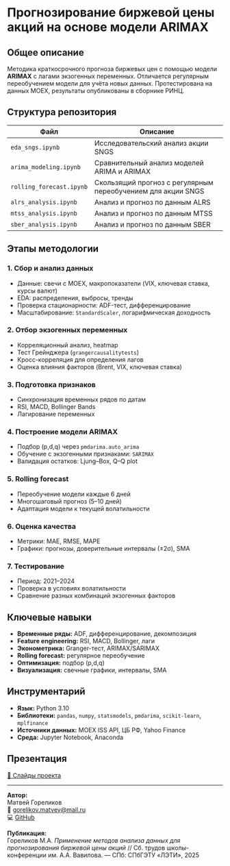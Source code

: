 # Прогнозирование биржевой цены акций на основе модели ARIMAX

## Общее описание
Методика краткосрочного прогноза биржевых цен с помощью модели **ARIMAX** с лагами экзогенных переменных. 
Отличается регулярным переобучением модели для учёта новых данных. Протестирована на данных MOEX, результаты опубликованы в сборнике РИНЦ.

## Структура репозитория

| Файл                    | Описание                                                    |
|------------------------|-------------------------------------------------------------|
| `eda_sngs.ipynb`       | Исследовательский анализ акции SNGS                         |
| `arima_modeling.ipynb` | Сравнительный анализ моделей ARIMA и ARIMAX                         |
| `rolling_forecast.ipynb` | Скользящий прогноз с регулярным переобучением для акции SNGS              |
| `alrs_analysis.ipynb`  | Анализ и прогноз по данным ALRS                          |
| `mtss_analysis.ipynb`  | Анализ и прогноз по данным MTSS                          |
| `sber_analysis.ipynb`  | Анализ и прогноз по данным SBER                          |

## Этапы методологии

### 1. Сбор и анализ данных
- Данные: свечи с MOEX, макропоказатели (VIX, ключевая ставка, курсы валют)
- EDA: распределения, выбросы, тренды
- Проверка стационарности: ADF-тест, дифференцирование
- Масштабирование: `StandardScaler`, логарифмическая доходность

### 2. Отбор экзогенных переменных
- Корреляционный анализ, heatmap
- Тест Грейнджера (`grangercausalitytests`)
- Кросс-корреляция для определения лагов
- Оценка влияния факторов (Brent, VIX, ключевая ставка)

### 3. Подготовка признаков
- Синхронизация временных рядов по датам
- RSI, MACD, Bollinger Bands
- Лагирование переменных

### 4. Построение модели ARIMAX
- Подбор (p,d,q) через `pmdarima.auto_arima`
- Обучение с экзогенными признаками: `SARIMAX`
- Валидация остатков: Ljung–Box, Q–Q plot

### 5. Rolling forecast
- Переобучение модели каждые 6 дней
- Многошаговый прогноз (5–10 дней)
- Адаптация модели к текущей волатильности

### 6. Оценка качества
- Метрики: MAE, RMSE, MAPE
- Графики: прогнозы, доверительные интервалы (±2σ), SMA

### 7. Тестирование
- Период: 2021–2024
- Проверка в условиях волатильности
- Сравнение разных комбинаций экзогенных факторов

## Ключевые навыки
- **Временные ряды:** ADF, дифференцирование, декомпозиция
- **Feature engineering:** RSI, MACD, Bollinger, лаги
- **Эконометрика:** Granger-тест, ARIMAX/SARIMAX
- **Rolling forecast:** регулярное переобучение
- **Оптимизация:** подбор (p,d,q)
- **Визуализация:** свечные графики, интервалы, SMA

## Инструментарий
- **Язык:** Python 3.10  
- **Библиотеки:** `pandas`, `numpy`, `statsmodels`, `pmdarima`, `scikit-learn`, `mplfinance`  
- **Источники данных:** MOEX ISS API, ЦБ РФ, Yahoo Finance  
- **Среда:** Jupyter Notebook, Anaconda

## Презентация
[🔗 Слайды проекта](https://disk.yandex.ru/i/0pEmiAwhB-Wpgg)

---

**Автор:**  
Матвей Гореликов  
📧 gorelikov.matvey@mail.ru  
💻 [GitHub](https://github.com/GorelikovMatvey)

**Публикация:**  
Гореликов М.А. *Применение методов анализа данных для прогнозирования биржевой цены акций* // Сб. трудов школы-конференции им. А.А. Вавилова. — СПб: СПбГЭТУ «ЛЭТИ», 2025
